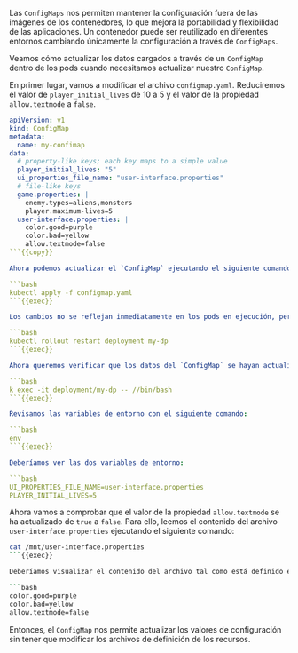 Las `ConfigMaps` nos permiten mantener la configuración fuera de las imágenes de los contenedores, lo que mejora la portabilidad y flexibilidad de las aplicaciones. Un contenedor puede ser reutilizado en diferentes entornos cambiando únicamente la configuración a través de `ConfigMaps`.

Veamos cómo actualizar los datos cargados a través de un `ConfigMap` dentro de los pods cuando necesitamos actualizar nuestro `ConfigMap`.

En primer lugar, vamos a modificar el archivo `configmap.yaml`. Reduciremos el valor de `player_initial_lives` de 10 a 5 y el valor de la propiedad `allow.textmode` a `false`.

```yaml
apiVersion: v1
kind: ConfigMap
metadata:
  name: my-confimap
data:
  # property-like keys; each key maps to a simple value
  player_initial_lives: "5"
  ui_properties_file_name: "user-interface.properties"
  # file-like keys
  game.properties: |
    enemy.types=aliens,monsters
    player.maximum-lives=5 
  user-interface.properties: |
    color.good=purple
    color.bad=yellow
    allow.textmode=false
```{{copy}}

Ahora podemos actualizar el `ConfigMap` ejecutando el siguiente comando:

```bash
kubectl apply -f configmap.yaml
```{{exec}}

Los cambios no se reflejan inmediatamente en los pods en ejecución, pero podemos forzar una actualización inmediata ejecutando el siguiente comando:

```bash
kubectl rollout restart deployment my-dp
```{{exec}}

Ahora queremos verificar que los datos del `ConfigMap` se hayan actualizado correctamente dentro de los pods del deployment. Para ello, nos conectamos a la shell de uno de los pods del deployment, ejecutando el siguiente comando:

```bash
k exec -it deployment/my-dp -- //bin/bash
```{{exec}}

Revisamos las variables de entorno con el siguiente comando:

```bash
env
```{{exec}}

Deberíamos ver las dos variables de entorno:

```bash
UI_PROPERTIES_FILE_NAME=user-interface.properties
PLAYER_INITIAL_LIVES=5
```

Ahora vamos a comprobar que el valor de la propiedad `allow.textmode` se ha actualizado de `true` a `false`. Para ello, leemos el contenido del archivo `user-interface.properties` ejecutando el siguiente comando:

```bash
cat /mnt/user-interface.properties
```{{exec}}

Deberíamos visualizar el contenido del archivo tal como está definido en el ConfigMap:

```bash
color.good=purple
color.bad=yellow
allow.textmode=false
```

Entonces, el `ConfigMap` nos permite actualizar los valores de configuración sin tener que modificar los archivos de definición de los recursos.